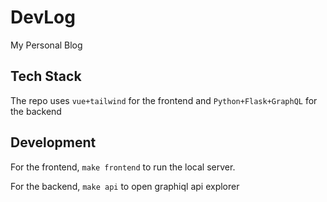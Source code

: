 # DevLog
My Personal Blog

## Tech Stack
The repo uses `vue+tailwind` for the frontend
and `Python+Flask+GraphQL` for the backend

## Development
For the frontend, `make frontend` to run the local server.

For the backend, `make api` to open graphiql api explorer
